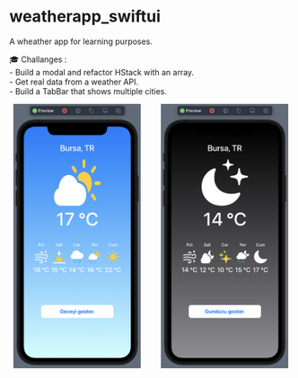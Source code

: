 # weatherapp_swiftui

A wheather app for learning purposes.  

🎓 Challanges :<br>
     - Build a modal and refactor HStack with an array.
     <br>
     - Get real data from a weather API.
     <br>
     - Build a TabBar that shows multiple cities.

<p align="center">
  <img alt="Light" src="https://github.com/aybarska/weatherapp_swiftui/blob/main/ss1.png?raw=true" width="45%">
&nbsp; &nbsp; &nbsp; &nbsp;
  <img alt="Dark" src="https://github.com/aybarska/weatherapp_swiftui/blob/main/ss2.png?raw=true" width="45%">
</p>
